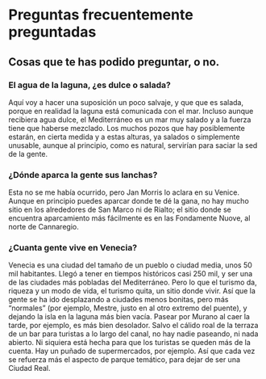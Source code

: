 # Preguntas frecuentemente preguntadas
## Cosas que te has podido preguntar, o no.

### El agua de la laguna, ¿es dulce o salada?

Aquí voy a hacer una suposición un poco salvaje, y que que es salada, porque en realidad la laguna está comunicada con el mar. Incluso aunque recibiera agua dulce, el Mediterráneo es un mar muy salado y a la fuerza tiene que haberse mezclado. Los muchos pozos que hay posiblemente estarán, en cierta medida y a estas alturas, ya salados o simplemente unusable, aunque al principio, como es natural, servirían para saciar la sed de la gente.

### ¿Dónde aparca la gente sus lanchas?

Esta no se me había ocurrido, pero Jan Morris lo aclara en su Venice. Aunque en principio puedes aparcar donde te dé la gana, no hay mucho sitio en los alrededores de San Marco ni de Rialto; el sitio donde se encuentra aparcamiento más fácilmente es en las Fondamente Nuove, al norte de Cannaregio.

### ¿Cuanta gente vive en Venecia?

Venecia es una ciudad del tamaño de un pueblo o ciudad media, unos 50 mil habitantes. Llegó a tener en tiempos históricos casi 250 mil, y ser una de las ciudades más pobladas del Mediterráneo. Pero lo que el turismo da, riqueza y un modo de vida, el turismo quita, un sitio donde vivir. Así que la gente se ha ido desplazando a ciudades menos bonitas, pero más “normales” (por ejemplo, Mestre, justo en al otro extremo del puente), y dejando la isla en la laguna más bien vacía. Pasear por Murano al caer la tarde, por ejemplo, es más bien desolador. Salvo el cálido roal de la terraza de un bar para turistas a lo largo del canal, no hay nadie paseando, ni nada abierto. Ni siquiera está hecha para que los turistas se queden más de la cuenta. Hay un puñado de supermercados, por ejemplo. Así que cada vez se refuerza más el aspecto de parque temático, para dejar de ser una Ciudad Real.